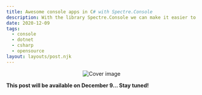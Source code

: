 ```yaml
---
title: Awesome console apps in C# with Spectre.Console
description: With the library Spectre.Console we can make it easier to create beautiful console applications, with lots of features and support for multiple scenarios. No more raw and boring console apps!
date: 2020-12-09
tags:
  - console
  - dotnet
  - csharp
  - opensource
layout: layouts/post.njk
---
```


<div align="center">

![Cover image](../../img/posts/awesome-console-apps-spectre/christmas.jpg)
</div>

**This post will be available on December 9... Stay tuned!**


